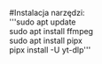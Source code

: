 #Instalacja narzędzi:  
'''sudo apt update  
sudo apt install ffmpeg  
sudo apt install pipx  
pipx install -U yt-dlp'''
